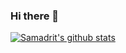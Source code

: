 ### Hi there 👋

<!--
**samadritsarkar2/samadritsarkar2** is a ✨ _special_ ✨ repository because its `README.md` (this file) appears on your GitHub profile.

Here are some ideas to get you started:

- 🔭 I’m currently working on ...
- 🌱 I’m currently learning ...
- 👯 I’m looking to collaborate on ...
- 🤔 I’m looking for help with ...
- 💬 Ask me about ...
- 📫 How to reach me: ...
- 😄 Pronouns: ...
- ⚡ Fun fact: ...
-->
[![Samadrit's github stats](https://github-readme-stats.vercel.app/api?username=anuraghazra)](https://github.com/anuraghazra/github-readme-stats)
